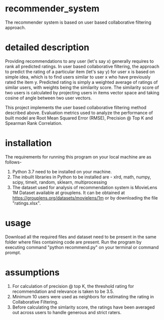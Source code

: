 # recommender_system
The recommender system is based on user based collaborative filtering approach.

# detailed description
Providing recommendations to any user (let's say x) generally requires to rank all predicted ratings. In user based collaborative filtering, the approach to predict the rating of a particular item (let's say y) for user x is based on simple idea, which is to find users similar to user x who have previously rated the item y.
Predicted rating is simply a weighted average of ratings of similar users, with weights being the similarity score. The similarity score of two users is calculated by projecting users in items vector space and taking cosine of angle between two user vectors. 

This project implements the user based collaborative filtering method described above.  Evaluation metrics used to analyze the performance of built model are Root Mean Squared Error (RMSE), Precision @ Top K and Spearman Rank Correlation.

# installation
The requirements for running this program on your local machine are as follows-
1. Python 3.7 need to be installed on your machine.
2. The inbuilt libraries in Python to be installed are -
   xlrd, math, numpy, scipy, timeit, random, sklearn, multiprocessing
3. The dataset used for analysis of recommendation system is MovieLens 1M Dataset available at grouplens. It can be obtained at https://grouplens.org/datasets/movielens/1m or by downloading the file "ratings.xlsx".
  
# usage
Download all the required files and dataset need to be present in the same folder where files containing code are present.
Run the program by executing command "python recommend.py" on your terminal or command prompt.

# assumptions
1.	For calculation of precision @ top K, the threshold rating for recommendation and relevance is taken to be 3.5.
2.	Minimum 10 users were used as neighbors for estimating the rating in Collaborative Filtering.
3. Before calculating the simlarity score, the ratings have been averaged out across users to handle generous and strict raters.
